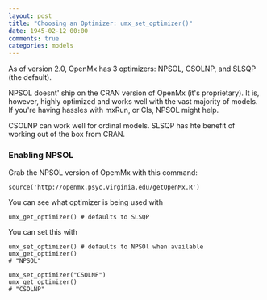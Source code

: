 ```yaml
---
layout: post
title: "Choosing an Optimizer: umx_set_optimizer()"
date: 1945-02-12 00:00
comments: true
categories: models
---
```


As of version 2.0, OpenMx has 3 optimizers: NPSOL, CSOLNP, and SLSQP (the default).

NPSOL doesnt' ship on the CRAN version of OpenMx (it's proprietary). It is, however, highly optimized and works well with the vast majority of models. If you're having hassles with mxRun, or CIs, NPSOL might help.

CSOLNP can work well for ordinal models. SLSQP has hte benefit of working out of the box from CRAN.

### Enabling NPSOL
Grab the NPSOL version of OpemMx with this command:

```splus
source('http://openmx.psyc.virginia.edu/getOpenMx.R')

```

You can see what optimizer  is being used with

```splus
umx_get_optimizer() # defaults to SLSQP
```

You can set this with 

```splus
umx_set_optimizer() # defaults to NPSOl when available
umx_get_optimizer()
# "NPSOL"

umx_set_optimizer("CSOLNP")
umx_get_optimizer()
# "CSOLNP"

```